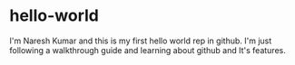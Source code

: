 # hello-world
I'm Naresh Kumar and this is my first hello world rep in github.
I'm just following a walkthrough guide and learning about github and It's features.
